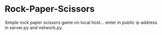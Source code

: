 # Rock-Paper-Scissors

Simple rock paper scissors game on local host... enter in public ip address in server.py and network.py.
